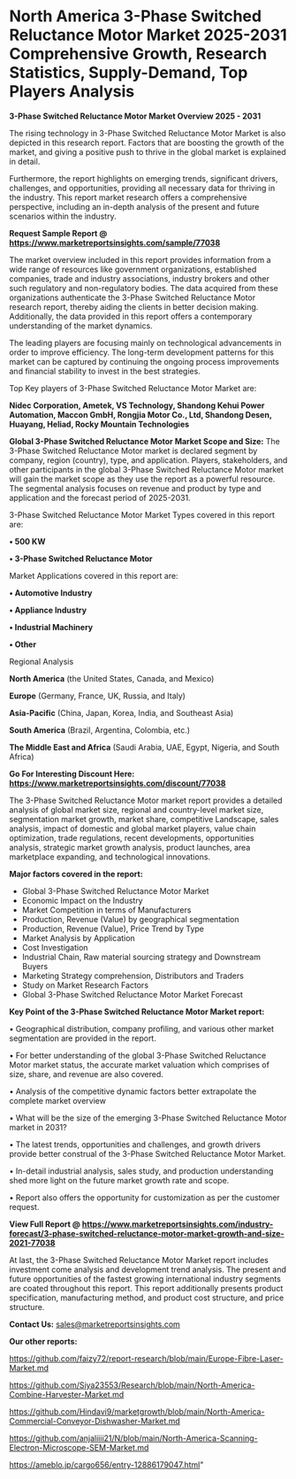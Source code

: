 # North America 3-Phase Switched Reluctance Motor Market 2025-2031 Comprehensive Growth, Research Statistics, Supply-Demand,  Top Players Analysis

<Strong> 3-Phase Switched Reluctance Motor Market Overview 2025 - 2031</strong>

The rising technology in 3-Phase Switched Reluctance Motor Market is also depicted in this research report. Factors that are boosting the growth of the market, and giving a positive push to thrive in the global market is explained in detail.

Furthermore, the report highlights on emerging trends, significant drivers, challenges, and opportunities, providing all necessary data for thriving in the industry. This report market research offers a comprehensive perspective, including an in-depth analysis of the present and future scenarios within the industry.

<strong>Request Sample Report @ <a href=https://www.marketreportsinsights.com/sample/77038>https://www.marketreportsinsights.com/sample/77038</a></strong>

The market overview included in this report provides information from a wide range of resources like government organizations, established companies, trade and industry associations, industry brokers and other such regulatory and non-regulatory bodies. The data acquired from these organizations authenticate the 3-Phase Switched Reluctance Motor research report, thereby aiding the clients in better decision making. Additionally, the data provided in this report offers a contemporary understanding of the market dynamics.

The leading players are focusing mainly on technological advancements in order to improve efficiency. The long-term development patterns for this market can be captured by continuing the ongoing process improvements and financial stability to invest in the best strategies.

Top Key players of 3-Phase Switched Reluctance Motor Market are:

<strong>Nidec Corporation, Ametek, VS Technology, Shandong Kehui Power Automation, Maccon GmbH, Rongjia Motor Co., Ltd, Shandong Desen, Huayang, Heliad, Rocky Mountain Technologies</strong>

<strong><b>Global 3-Phase Switched Reluctance Motor Market Scope and Size:</b></strong>
The 3-Phase Switched Reluctance Motor market is declared segment by company, region (country), type, and application. Players, stakeholders, and other participants in the global 3-Phase Switched Reluctance Motor market will gain the market scope as they use the report as a powerful resource. The segmental analysis focuses on revenue and product by type and application and the forecast period of 2025-2031.

3-Phase Switched Reluctance Motor Market Types covered in this report are:

<strong>• 500 KW

• 3-Phase Switched Reluctance Motor</strong>

Market Applications covered in this report are:

<strong>• Automotive Industry

• Appliance Industry

• Industrial Machinery

• Other</strong> 

Regional Analysis

<strong>North America</strong> (the United States, Canada, and Mexico)

<strong>Europe</strong> (Germany, France, UK, Russia, and Italy)

<strong>Asia-Pacific</strong> (China, Japan, Korea, India, and Southeast Asia)

<strong>South America</strong> (Brazil, Argentina, Colombia, etc.)

<strong>The Middle East and Africa</strong> (Saudi Arabia, UAE, Egypt, Nigeria, and South Africa)

<strong>Go For Interesting Discount Here: <a href=https://www.marketreportsinsights.com/discount/77038>https://www.marketreportsinsights.com/discount/77038</a></strong>

The 3-Phase Switched Reluctance Motor market report provides a detailed analysis of global market size, regional and country-level market size, segmentation market growth, market share, competitive Landscape, sales analysis, impact of domestic and global market players, value chain optimization, trade regulations, recent developments, opportunities analysis, strategic market growth analysis, product launches, area marketplace expanding, and technological innovations.

<strong><b>Major factors covered in the report:</b></strong>
<ul>
  <li>Global 3-Phase Switched Reluctance Motor Market </li>
  <li>Economic Impact on the Industry</li>
  <li>Market Competition in terms of Manufacturers</li>
  <li>Production, Revenue (Value) by geographical segmentation</li>
  <li>Production, Revenue (Value), Price Trend by Type</li>
  <li>Market Analysis by Application</li>
  <li>Cost Investigation</li>
  <li>Industrial Chain, Raw material sourcing strategy and Downstream Buyers</li>
  <li>Marketing Strategy comprehension, Distributors and Traders</li>
  <li>Study on Market Research Factors</li>
  <li>Global 3-Phase Switched Reluctance Motor Market Forecast</li>
</ul>

<strong><b>Key Point of the 3-Phase Switched Reluctance Motor Market report:</b></strong>

• Geographical distribution, company profiling, and various other market segmentation are provided in the report.

• For better understanding of the global 3-Phase Switched Reluctance Motor market status, the accurate market valuation which comprises of size, share, and revenue are also covered.

• Analysis of the competitive dynamic factors better extrapolate the complete market overview

• What will be the size of the emerging 3-Phase Switched Reluctance Motor market in 2031?

• The latest trends, opportunities and challenges, and growth drivers provide better construal of the 3-Phase Switched Reluctance Motor Market.

• In-detail industrial analysis, sales study, and production understanding shed more light on the future market growth rate and scope.

• Report also offers the opportunity for customization as per the customer request.

<strong><b>View Full Report @ <a href=https://www.marketreportsinsights.com/industry-forecast/3-phase-switched-reluctance-motor-market-growth-and-size-2021-77038>https://www.marketreportsinsights.com/industry-forecast/3-phase-switched-reluctance-motor-market-growth-and-size-2021-77038</a></b></strong>


At last, the 3-Phase Switched Reluctance Motor Market report includes investment come analysis and development trend analysis. The present and future opportunities of the fastest growing international industry segments are coated throughout this report. This report additionally presents product specification, manufacturing method, and product cost structure, and price structure.

<strong>Contact Us:</strong>
sales@marketreportsinsights.com

<strong>Our other reports:</strong>

<a href=https://github.com/faizy72/report-research/blob/main/Europe-Fibre-Laser-Market.md>https://github.com/faizy72/report-research/blob/main/Europe-Fibre-Laser-Market.md</a>

<a href=https://github.com/Siya23553/Research/blob/main/North-America-Combine-Harvester-Market.md>https://github.com/Siya23553/Research/blob/main/North-America-Combine-Harvester-Market.md</a>

<a href=https://github.com/Hindavi9/marketgrowth/blob/main/North-America-Commercial-Conveyor-Dishwasher-Market.md>https://github.com/Hindavi9/marketgrowth/blob/main/North-America-Commercial-Conveyor-Dishwasher-Market.md</a>

<a href=https://github.com/anjaliiii21/N/blob/main/North-America-Scanning-Electron-Microscope-SEM-Market.md>https://github.com/anjaliiii21/N/blob/main/North-America-Scanning-Electron-Microscope-SEM-Market.md</a>

<a href=https://ameblo.jp/cargo656/entry-12886179047.html>https://ameblo.jp/cargo656/entry-12886179047.html</a>"
